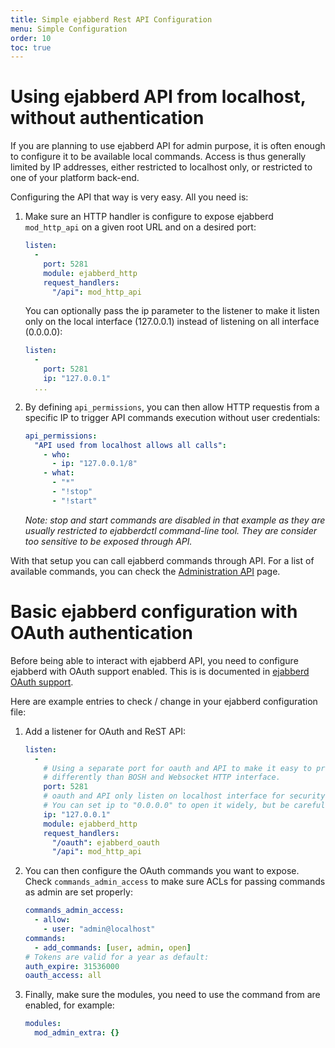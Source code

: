 ```yaml
---
title: Simple ejabberd Rest API Configuration
menu: Simple Configuration
order: 10
toc: true
---
```


# Using ejabberd API from localhost, without authentication

If you are planning to use ejabberd API for admin purpose, it is often enough to configure it to be available local commands.
Access is thus generally limited by IP addresses, either restricted to localhost only, or restricted to one of your platform back-end.

Configuring the API that way is very easy. All you need is:

1. Make sure an HTTP handler is configure to expose ejabberd `mod_http_api` on a given root URL and on a desired port:

    ``` yaml
    listen:
      -
        port: 5281
        module: ejabberd_http
        request_handlers:
          "/api": mod_http_api
     ```
     
     You can optionally pass the ip parameter to the listener to make it listen only on the local interface (127.0.0.1) instead of listening on all interface (0.0.0.0):

    ``` yaml
    listen:
      -
        port: 5281
        ip: "127.0.0.1"
      ...
    ```
2. By defining `api_permissions`, you can then allow HTTP requestis from a specific IP to trigger API commands execution without user credentials:

    ``` yaml
    api_permissions:
      "API used from localhost allows all calls":
        - who:
          - ip: "127.0.0.1/8"
        - what:
          - "*"
          - "!stop"
          - "!start"
    ```

    _Note: stop and start commands are disabled in that example as they are usually restricted to ejabberdctl command-line tool. They are consider too sensitive to be exposed through API._

With that setup you can call ejabberd commands through API. For a list of available commands, you can check the [Administration API](/developer/ejabberd-api/admin-api/) page.

<!--
TODO:

  - Link to page showing how to configure TLS on listeners
  - Link to page showing how to use Go ejabberd API client

-->

# Basic ejabberd configuration with OAuth authentication

Before being able to interact with ejabberd API, you need to configure
ejabberd with OAuth support enabled. This is is documented in
[ejabberd OAuth support](https://docs.ejabberd.im/admin/guide/oauth/).

Here are example entries to check / change in your ejabberd
configuration file:

1. Add a listener for OAuth and ReST API:

    ``` yaml
    listen:
      -
        # Using a separate port for oauth and API to make it easy to protect it
        # differently than BOSH and Websocket HTTP interface.
        port: 5281
        # oauth and API only listen on localhost interface for security reason
        # You can set ip to "0.0.0.0" to open it widely, but be careful!
        ip: "127.0.0.1"
        module: ejabberd_http
        request_handlers:
          "/oauth": ejabberd_oauth
          "/api": mod_http_api
    ```

2. You can then configure the OAuth commands you want to expose.
   Check `commands_admin_access` to make sure ACLs for passing commands as
   admin are set properly:

      ``` yaml
      commands_admin_access:
        - allow:
          - user: "admin@localhost"
      commands:
        - add_commands: [user, admin, open]
      # Tokens are valid for a year as default:
      auth_expire: 31536000
      oauth_access: all
      ```

3. Finally, make sure the modules, you need to use the command from
   are enabled, for example:

    ```yaml
    modules:
      mod_admin_extra: {}
    ```

